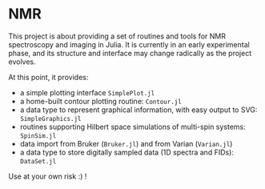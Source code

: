 # NMR
This project is about providing a set of routines and tools for NMR spectroscopy and imaging in Julia. It is currently in
an early experimental phase, and its structure and interface may change radically as the project evolves.

At this point, it provides:
- a simple plotting interface ```SimplePlot.jl```
- a home-built contour plotting routine: ```Contour.jl```
- a data type to represent graphical information, with easy output to SVG: ```SimpleGraphics.jl```
- routines supporting Hilbert space simulations of multi-spin systems: ```SpinSim.jl```
- data import from Bruker (```Bruker.jl```) and from Varian (```Varian.jl```)
- a data type to store digitally sampled data (1D spectra and FIDs): ```DataSet.jl```
 

Use at your own risk :) !
